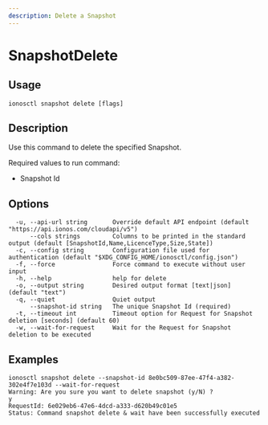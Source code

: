 ```yaml
---
description: Delete a Snapshot
---
```


# SnapshotDelete

## Usage

```text
ionosctl snapshot delete [flags]
```

## Description

Use this command to delete the specified Snapshot.

Required values to run command:

* Snapshot Id

## Options

```text
  -u, --api-url string       Override default API endpoint (default "https://api.ionos.com/cloudapi/v5")
      --cols strings         Columns to be printed in the standard output (default [SnapshotId,Name,LicenceType,Size,State])
  -c, --config string        Configuration file used for authentication (default "$XDG_CONFIG_HOME/ionosctl/config.json")
  -f, --force                Force command to execute without user input
  -h, --help                 help for delete
  -o, --output string        Desired output format [text|json] (default "text")
  -q, --quiet                Quiet output
      --snapshot-id string   The unique Snapshot Id (required)
  -t, --timeout int          Timeout option for Request for Snapshot deletion [seconds] (default 60)
  -w, --wait-for-request     Wait for the Request for Snapshot deletion to be executed
```

## Examples

```text
ionosctl snapshot delete --snapshot-id 8e0bc509-87ee-47f4-a382-302e4f7e103d --wait-for-request 
Warning: Are you sure you want to delete snapshot (y/N) ? 
y
RequestId: 6e029eb6-47e6-4dcd-a333-d620b49c01e5
Status: Command snapshot delete & wait have been successfully executed
```

